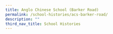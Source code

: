 ```yaml
---
title: Anglo Chinese School (Barker Road)
permalink: /school-histories/acs-barker-road/
description: ""
third_nav_title: School Histories
---
```

